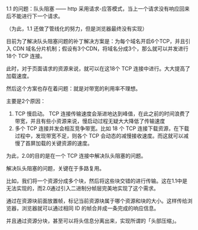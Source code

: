 1.1 的问题：队头阻塞 —— http 采用请求-应答模式，当上一个请求没有响应回来后不能进行下一个请求。

（为此，1.1 还做了管线化的努力，但是浏览器最终没有实现）

目前为了解决队头阻塞问题的补丁解决方案是：为每个域名开启6个TCP，并且引入 CDN 域名分片机制；假设有3个CDN，将域名分成3个，那么就可以并发进行18个 TCP 连接。

此时，对于页面请求的资源来说，就可以在这18个 TCP 连接中进行。大大提高了加载速度。

然后这个方案也存在着问题：就是对带宽的利用率不理想。

主要是2个原因：

1.  TCP 慢启动。 TCP 连接传输速度会渐进地达到峰值，在此之前的时间浪费了带宽，并且有些小资源来说，慢启动过程无疑大大降低了传输速度
2. 多个 TCP 连接并发会相互竞争带宽。比如 18 个 TCP 连接下载资源，在下载过程中，发现带宽不足，则各个 TCP 会动态的减慢接收速度。而这就可以减慢了首屏加载的关键资源的速度。

为此，2.0的目的是在一个 TCP 连接中解决队头阻塞的问题。

解决队头阻塞的问题，关键在于多路复用。

比如，我们将一个资源分成多个块，然后将这些块交错的进行传输。这在1.1中是无法实现的，而2.0通过引入二进制分帧层完美地实现了这个需求。

通过在资源块前面放置帧，标记当前资源块属于哪个资源和块的大小。这样传给浏览器，浏览器就可以通过相同 ID 的帧合并成一条完成的响应信息。

并且通过资源分块，甚至可以将头信息分离出来，实现所谓的「头部压缩」。









